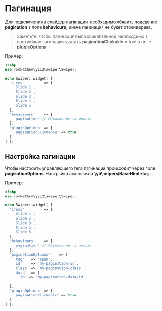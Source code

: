# Пагинация

Для подключения в слайдер пагинации, необходимо обявить поведение **pagination** в поле **behaviours**, 
иначе пагинация не будет отрендерена.

> Заметьте: чтобы пагинация была кликабельной, необходимо в настройках пагинации указать **paginationClickable** = true 
  в поле **pluginOptions**

Пример:

```PHP
<?php
use romkaChev\yii2\swiper\Swiper;

echo Swiper::widget( [
  'items'         => [
    'Slide 1',
    'Slide 2',
    'Slide 3',
    'Slide 4',
    'Slide 5'
  ],
  'behaviours'    => [
    'pagination' // Объявление пагинации
  ],
  'pluginOptions' => [
    'paginationClickable' => true
  ]
] );
```

## Настройка пагинации

Чтобы настроить управляющего тега пагинации происходит через поле **paginationOptions**. Настройка аналогична **\yii\helpers\BaseHtml::tag**

Пример:

```PHP
<?php
use romkaChev\yii2\swiper\Swiper;

echo Swiper::widget( [
  'items'         => [
    'Slide 1',
    'Slide 2',
    'Slide 3',
    'Slide 4',
    'Slide 5'
  ],
  'behaviours'    => [
    'pagination' // Объявление пагинации
  ],
  'paginationOptions'    => [
    'tag'   => 'span',
    'id'    => 'my-pagination-id',
    'class' => 'my-pagination-class',
    'data'  => [
      'id' => 'my-pagination-data-id'
    ]
  ],
  'pluginOptions' => [
    'paginationClickable' => true
  ]
] );
```

